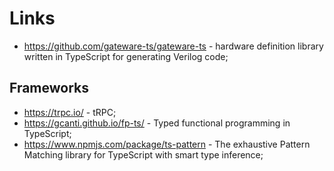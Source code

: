 # Links

- https://github.com/gateware-ts/gateware-ts - hardware definition library written in TypeScript for generating Verilog code;

## Frameworks

- https://trpc.io/ - tRPC;
- https://gcanti.github.io/fp-ts/ - Typed functional programming in TypeScript;
- https://www.npmjs.com/package/ts-pattern - The exhaustive Pattern Matching library for TypeScript with smart type inference;
